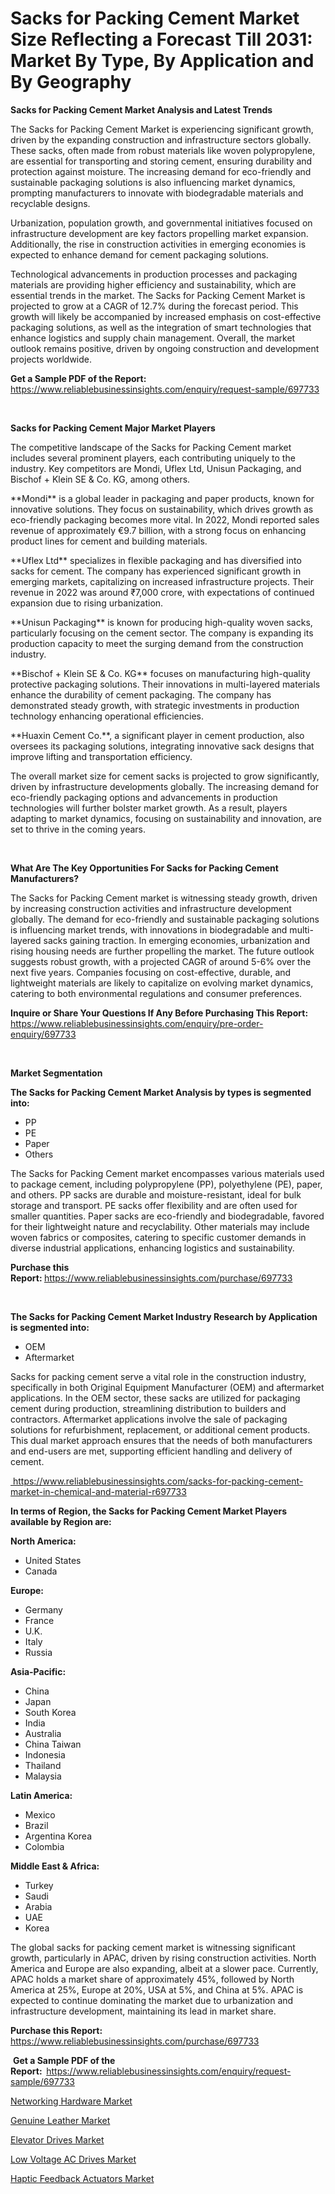 <p><h1>Sacks for Packing Cement Market Size Reflecting a Forecast Till 2031: Market By Type, By Application and By Geography</h1></p><p><strong>Sacks for Packing Cement Market Analysis and Latest Trends</strong></p>
<p><p>The Sacks for Packing Cement Market is experiencing significant growth, driven by the expanding construction and infrastructure sectors globally. These sacks, often made from robust materials like woven polypropylene, are essential for transporting and storing cement, ensuring durability and protection against moisture. The increasing demand for eco-friendly and sustainable packaging solutions is also influencing market dynamics, prompting manufacturers to innovate with biodegradable materials and recyclable designs.</p><p>Urbanization, population growth, and governmental initiatives focused on infrastructure development are key factors propelling market expansion. Additionally, the rise in construction activities in emerging economies is expected to enhance demand for cement packaging solutions. </p><p>Technological advancements in production processes and packaging materials are providing higher efficiency and sustainability, which are essential trends in the market. The Sacks for Packing Cement Market is projected to grow at a CAGR of 12.7% during the forecast period. This growth will likely be accompanied by increased emphasis on cost-effective packaging solutions, as well as the integration of smart technologies that enhance logistics and supply chain management. Overall, the market outlook remains positive, driven by ongoing construction and development projects worldwide.</p></p>
<p><strong>Get a Sample PDF of the Report:&nbsp;</strong> <a href="https://www.reliablebusinessinsights.com/enquiry/request-sample/697733?utm_campaign=102&utm_medium=2&utm_source=Github&utm_content=ia&utm_term=29092024&utm_id=sacks-for-packing-cement">https://www.reliablebusinessinsights.com/enquiry/request-sample/697733</a></p>
<p>&nbsp;</p>
<p><strong>Sacks for Packing Cement Major Market Players</strong></p>
<p><p>The competitive landscape of the Sacks for Packing Cement market includes several prominent players, each contributing uniquely to the industry. Key competitors are Mondi, Uflex Ltd, Unisun Packaging, and Bischof + Klein SE & Co. KG, among others.</p><p>**Mondi** is a global leader in packaging and paper products, known for innovative solutions. They focus on sustainability, which drives growth as eco-friendly packaging becomes more vital. In 2022, Mondi reported sales revenue of approximately €9.7 billion, with a strong focus on enhancing product lines for cement and building materials.</p><p>**Uflex Ltd** specializes in flexible packaging and has diversified into sacks for cement. The company has experienced significant growth in emerging markets, capitalizing on increased infrastructure projects. Their revenue in 2022 was around ₹7,000 crore, with expectations of continued expansion due to rising urbanization.</p><p>**Unisun Packaging** is known for producing high-quality woven sacks, particularly focusing on the cement sector. The company is expanding its production capacity to meet the surging demand from the construction industry.</p><p>**Bischof + Klein SE & Co. KG** focuses on manufacturing high-quality protective packaging solutions. Their innovations in multi-layered materials enhance the durability of cement packaging. The company has demonstrated steady growth, with strategic investments in production technology enhancing operational efficiencies.</p><p>**Huaxin Cement Co.**, a significant player in cement production, also oversees its packaging solutions, integrating innovative sack designs that improve lifting and transportation efficiency.</p><p>The overall market size for cement sacks is projected to grow significantly, driven by infrastructure developments globally. The increasing demand for eco-friendly packaging options and advancements in production technologies will further bolster market growth. As a result, players adapting to market dynamics, focusing on sustainability and innovation, are set to thrive in the coming years.</p></p>
<p>&nbsp;</p>
<p><strong>What Are The Key Opportunities For Sacks for Packing Cement Manufacturers?</strong></p>
<p><p>The Sacks for Packing Cement market is witnessing steady growth, driven by increasing construction activities and infrastructure development globally. The demand for eco-friendly and sustainable packaging solutions is influencing market trends, with innovations in biodegradable and multi-layered sacks gaining traction. In emerging economies, urbanization and rising housing needs are further propelling the market. The future outlook suggests robust growth, with a projected CAGR of around 5-6% over the next five years. Companies focusing on cost-effective, durable, and lightweight materials are likely to capitalize on evolving market dynamics, catering to both environmental regulations and consumer preferences.</p></p>
<p><strong>Inquire or Share Your Questions If Any Before Purchasing This Report:</strong> <a href="https://www.reliablebusinessinsights.com/enquiry/pre-order-enquiry/697733?utm_campaign=102&utm_medium=2&utm_source=Github&utm_content=ia&utm_term=29092024&utm_id=sacks-for-packing-cement">https://www.reliablebusinessinsights.com/enquiry/pre-order-enquiry/697733</a></p>
<p>&nbsp;</p>
<p><strong>Market Segmentation</strong></p>
<p><strong>The Sacks for Packing Cement Market Analysis by types is segmented into:</strong></p>
<p><ul><li>PP</li><li>PE</li><li>Paper</li><li>Others</li></ul></p>
<p><p>The Sacks for Packing Cement market encompasses various materials used to package cement, including polypropylene (PP), polyethylene (PE), paper, and others. PP sacks are durable and moisture-resistant, ideal for bulk storage and transport. PE sacks offer flexibility and are often used for smaller quantities. Paper sacks are eco-friendly and biodegradable, favored for their lightweight nature and recyclability. Other materials may include woven fabrics or composites, catering to specific customer demands in diverse industrial applications, enhancing logistics and sustainability.</p></p>
<p><strong>Purchase this Report:&nbsp;</strong><a href="https://www.reliablebusinessinsights.com/purchase/697733?utm_campaign=102&utm_medium=2&utm_source=Github&utm_content=ia&utm_term=29092024&utm_id=sacks-for-packing-cement">https://www.reliablebusinessinsights.com/purchase/697733</a></p>
<p>&nbsp;</p>
<p><strong>The Sacks for Packing Cement Market Industry Research by Application is segmented into:</strong></p>
<p><ul><li>OEM</li><li>Aftermarket</li></ul></p>
<p><p>Sacks for packing cement serve a vital role in the construction industry, specifically in both Original Equipment Manufacturer (OEM) and aftermarket applications. In the OEM sector, these sacks are utilized for packaging cement during production, streamlining distribution to builders and contractors. Aftermarket applications involve the sale of packaging solutions for refurbishment, replacement, or additional cement products. This dual market approach ensures that the needs of both manufacturers and end-users are met, supporting efficient handling and delivery of cement.</p></p>
<p><a href="https://www.reliablebusinessinsights.com/sacks-for-packing-cement-market-in-chemical-and-material-r697733?utm_campaign=102&utm_medium=2&utm_source=Github&utm_content=ia&utm_term=29092024&utm_id=sacks-for-packing-cement">&nbsp;https://www.reliablebusinessinsights.com/sacks-for-packing-cement-market-in-chemical-and-material-r697733</a></p>
<p><strong>In terms of Region, the Sacks for Packing Cement Market Players available by Region are:</strong></p>
<p>
    <p> <strong> North America: </strong>
        <ul>
            <li>United States</li>
            <li>Canada</li>
        </ul>
        </p> 
    <p> <strong> Europe: </strong>
        <ul>
            <li>Germany</li>
            <li>France</li>
            <li>U.K.</li>
            <li>Italy</li>
            <li>Russia</li>
        </ul>
        </p> 
    <p> <strong> Asia-Pacific: </strong>
        <ul>
            <li>China</li>
            <li>Japan</li>
            <li>South Korea</li>
            <li>India</li>
            <li>Australia</li>
            <li>China Taiwan</li>
            <li>Indonesia</li>
            <li>Thailand</li>
            <li>Malaysia</li>
        </ul>
        </p> 
    <p> <strong> Latin America: </strong>
        <ul>
            <li>Mexico</li>
            <li>Brazil</li>
            <li>Argentina Korea</li>
            <li>Colombia</li>
        </ul>
        </p> 
    <p> <strong> Middle East & Africa: </strong>
        <ul>
            <li>Turkey</li>
            <li>Saudi</li>
            <li>Arabia</li>
            <li>UAE</li>
            <li>Korea</li>
        </ul>
    </p>
    </p>
<p><p>The global sacks for packing cement market is witnessing significant growth, particularly in APAC, driven by rising construction activities. North America and Europe are also expanding, albeit at a slower pace. Currently, APAC holds a market share of approximately 45%, followed by North America at 25%, Europe at 20%, USA at 5%, and China at 5%. APAC is expected to continue dominating the market due to urbanization and infrastructure development, maintaining its lead in market share.</p></p>
<p><strong>Purchase this Report: </strong><a href="https://www.reliablebusinessinsights.com/purchase/697733?utm_campaign=102&utm_medium=2&utm_source=Github&utm_content=ia&utm_term=29092024&utm_id=sacks-for-packing-cement">https://www.reliablebusinessinsights.com/purchase/697733</a></p>
<p>&nbsp;<strong>Get a Sample PDF of the Report:&nbsp;&nbsp;</strong><a href="https://www.reliablebusinessinsights.com/enquiry/request-sample/697733?utm_campaign=102&utm_medium=2&utm_source=Github&utm_content=ia&utm_term=29092024&utm_id=sacks-for-packing-cement">https://www.reliablebusinessinsights.com/enquiry/request-sample/697733</a></p>
<p><strong></strong></p>
<p><p><a href="https://issuu.com/reportprime-2/docs/networking-hardware-market-size-203_18538772b9e6e8?utm_campaign=102&utm_medium=2&utm_source=Github&utm_content=ia&utm_term=29092024&utm_id=sacks-for-packing-cement">Networking Hardware Market</a></p><p><a href="https://www.linkedin.com/pulse/genuine-leather-market-size-share-analysis-growth-trends-forecast-9hl5c?utm_campaign=102&utm_medium=2&utm_source=Github&utm_content=ia&utm_term=29092024&utm_id=sacks-for-packing-cement">Genuine Leather Market</a></p><p><a href="https://github.com/sumonsky0m/Market-Research-Report-List-1/blob/main/elevator-drives-market.md?utm_campaign=102&utm_medium=2&utm_source=Github&utm_content=ia&utm_term=29092024&utm_id=sacks-for-packing-cement">Elevator Drives Market</a></p><p><a href="https://github.com/RogerBennett414/Market-Research-Report-List-1/blob/main/low-voltage-ac-drives-market.md?utm_campaign=102&utm_medium=2&utm_source=Github&utm_content=ia&utm_term=29092024&utm_id=sacks-for-packing-cement">Low Voltage AC Drives Market</a></p><p><a href="https://issuu.com/reportprime-2/docs/haptic-feedback-actuators-market-si_646dbf989194dc?utm_campaign=102&utm_medium=2&utm_source=Github&utm_content=ia&utm_term=29092024&utm_id=sacks-for-packing-cement">Haptic Feedback Actuators Market</a></p></p>
